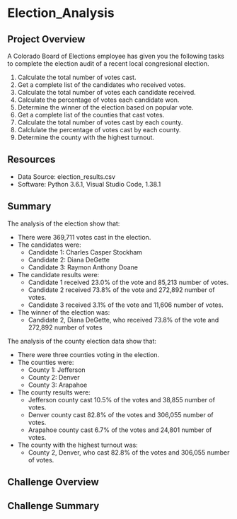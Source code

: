 # Election_Analysis
## Project Overview
A Colorado Board of Elections employee has given you the following tasks to complete the election audit of a recent local congresional election.

1. Calculate the total number of votes cast.
2. Get a complete list of the candidates who received votes.
3. Calculate the total number of votes each candidate received.
4. Calculate the percentage of votes each candidate won.
5. Determine the winner of the election based on popular vote.
6. Get a complete list of the counties that cast votes.
7. Calculate the total number of votes cast by each county.
8. Calclulate the percentage of votes cast by each county.
9. Determine the county with the highest turnout.

## Resources
- Data Source:  election_results.csv
- Software:  Python 3.6.1, Visual Studio Code, 1.38.1

## Summary
The analysis of the election show that:
- There were 369,711 votes cast in the election.
- The candidates were:
  - Candidate 1: Charles Casper Stockham
  - Candidate 2: Diana DeGette
  - Candidate 3: Raymon Anthony Doane
- The candidate results were:
  - Candidate 1 received 23.0% of the vote and 85,213 number of votes.
  - Candidate 2 received 73.8% of the vote and 272,892 number of votes.
  - Candidate 3 received 3.1% of the vote and 11,606 number of votes.
- The winner of the election was:
  - Candidate 2, Diana DeGette, who received 73.8% of the vote and 272,892 number of votes

The analysis of the county election data show that:
- There were three counties voting in the election.
- The counties were:
  - County 1:  Jefferson
  - County 2:  Denver
  - County 3:  Arapahoe
- The county results were:
  - Jefferson county cast 10.5% of the votes and 38,855 number of votes.
  - Denver county cast 82.8% of the votes and 306,055 number of votes.
  - Arapahoe county cast 6.7% of the votes and 24,801 number of votes.
- The county with the highest turnout was:
  - County 2, Denver, who cast 82.8% of the votes and 306,055 number of votes.
  
## Challenge Overview

## Challenge Summary
